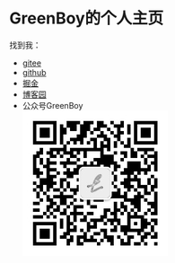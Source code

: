 # GreenBoy的个人主页

找到我：

* [gitee](https://gitee.com/GreenBoy0526)
* [github](https://github.com/GreenBoy0526)
* [掘金](https://juejin.cn/user/3021884557633336)
* [博客园](https://www.cnblogs.com/hmswt)
* 公众号GreenBoy  
 ![公众号GreenBoy](./img/qrcode_for_winxin_official.jpg)